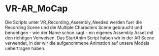 # VR-AR_MoCap
Die Scripts unter VR_Recording_Assembly_Needed werden fuer die Recording Scene und die Multiple Characters Scene gebraucht und benoetigen - wie der Name schon sagt - ein eigenes Assembly Asset mit den richtigen Verweisen.
Das StartAnim Script haben wir in der AR Scene verwendet, in der wir die aufgenommene Animation auf unsere Models uebertragen haben.